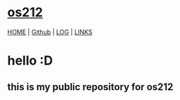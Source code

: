# [os212](https://rickyantowm.github.io/os212/) 

[HOME](.) | [Github](https://github.com/rickyantowm/os212) | [LOG](TXT/mylog.txt) | [LINKS](LINKS/) 
# hello :D 

## this is my public repository for os212
